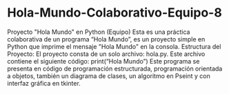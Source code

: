 # Hola-Mundo-Colaborativo-Equipo-8
Proyecto "Hola Mundo" en Python (Equipo)
Esta es una práctica colaborativa de un programa “Hola Mundo”, es un proyecto simple en Python que imprime el mensaje "Hola Mundo" en la consola. 
Estructura del Proyecto:
El proyecto consta de un solo archivo: hola.py.  Este archivo contiene el siguiente código: 
print(“Hola Mundo”)
Este programa se presenta en código de programación estructurada, programación orientada a objetos, también un diagrama de clases, un algoritmo en Pseint y con interfaz gráfica en tkinter.


